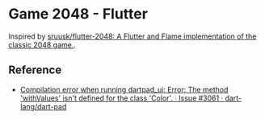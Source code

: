 # Game 2048 - Flutter

Inspired by [sruusk/flutter-2048: A Flutter and Flame implementation of the classic 2048 game.](https://github.com/sruusk/flutter-2048/tree/main).

## Reference

- [Compilation error when running dartpad_ui: Error: The method 'withValues' isn't defined for the class 'Color'. · Issue #3061 · dart-lang/dart-pad](https://github.com/dart-lang/dart-pad/issues/3061)
